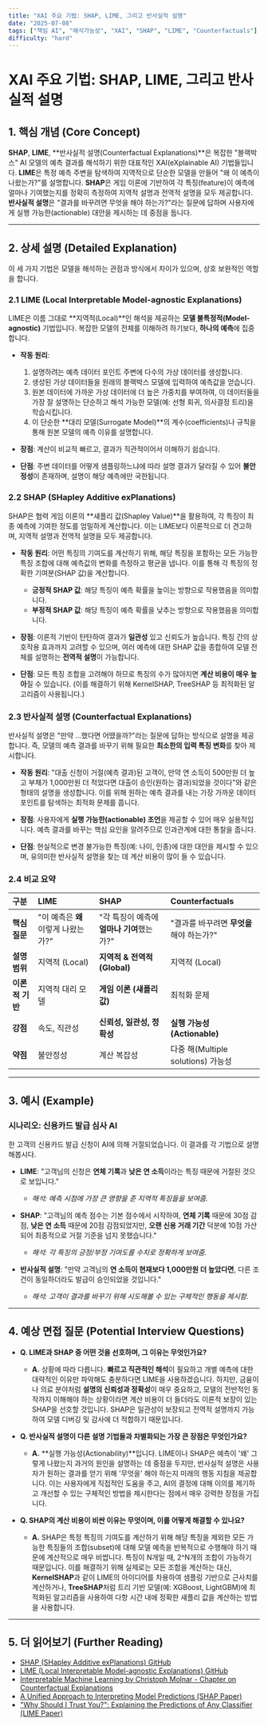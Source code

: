 ```yaml
---
title: "XAI 주요 기법: SHAP, LIME, 그리고 반사실적 설명"
date: "2025-07-08"
tags: ["책임 AI", "해석가능성", "XAI", "SHAP", "LIME", "Counterfactuals"]
difficulty: "hard"
---
```


# XAI 주요 기법: SHAP, LIME, 그리고 반사실적 설명

## 1. 핵심 개념 (Core Concept)

**SHAP**, **LIME**, **반사실적 설명(Counterfactual Explanations)**은 복잡한 "블랙박스" AI 모델의 예측 결과를 해석하기 위한 대표적인 XAI(eXplainable AI) 기법들입니다. **LIME**은 특정 예측 주변을 탐색하여 지역적으로 단순한 모델을 만들어 "왜 이 예측이 나왔는가?"를 설명합니다. **SHAP**은 게임 이론에 기반하여 각 특징(feature)이 예측에 얼마나 기여했는지를 정확히 측정하여 지역적 설명과 전역적 설명을 모두 제공합니다. **반사실적 설명**은 "결과를 바꾸려면 무엇을 해야 하는가?"라는 질문에 답하며 사용자에게 실행 가능한(actionable) 대안을 제시하는 데 중점을 둡니다.

---

## 2. 상세 설명 (Detailed Explanation)

이 세 가지 기법은 모델을 해석하는 관점과 방식에서 차이가 있으며, 상호 보완적인 역할을 합니다.

### 2.1 LIME (Local Interpretable Model-agnostic Explanations)

LIME은 이름 그대로 **지역적(Local)**인 해석을 제공하는 **모델 불특정적(Model-agnostic)** 기법입니다. 복잡한 모델의 전체를 이해하려 하기보다, **하나의 예측**에 집중합니다.

*   **작동 원리**:
    1.  설명하려는 예측 데이터 포인트 주변에 다수의 가상 데이터를 생성합니다.
    2.  생성된 가상 데이터들을 원래의 블랙박스 모델에 입력하여 예측값을 얻습니다.
    3.  원본 데이터에 가까운 가상 데이터에 더 높은 가중치를 부여하여, 이 데이터들을 가장 잘 설명하는 단순하고 해석 가능한 모델(예: 선형 회귀, 의사결정 트리)을 학습시킵니다.
    4.  이 단순한 **대리 모델(Surrogate Model)**의 계수(coefficients)나 규칙을 통해 원본 모델의 예측 이유를 설명합니다.

*   **장점**: 계산이 비교적 빠르고, 결과가 직관적이어서 이해하기 쉽습니다.
*   **단점**: 주변 데이터를 어떻게 샘플링하느냐에 따라 설명 결과가 달라질 수 있어 **불안정성**이 존재하며, 설명이 해당 예측에만 국한됩니다.

### 2.2 SHAP (SHapley Additive exPlanations)

SHAP은 협력 게임 이론의 **섀플리 값(Shapley Value)**을 활용하여, 각 특징이 최종 예측에 기여한 정도를 엄밀하게 계산합니다. 이는 LIME보다 이론적으로 더 견고하며, 지역적 설명과 전역적 설명을 모두 제공합니다.

*   **작동 원리**: 어떤 특징의 기여도를 계산하기 위해, 해당 특징을 포함하는 모든 가능한 특징 조합에 대해 예측값의 변화를 측정하고 평균을 냅니다. 이를 통해 각 특징의 정확한 기여분(SHAP 값)을 계산합니다.
    *   **긍정적 SHAP 값**: 해당 특징이 예측 확률을 높이는 방향으로 작용했음을 의미합니다.
    *   **부정적 SHAP 값**: 해당 특징이 예측 확률을 낮추는 방향으로 작용했음을 의미합니다.

*   **장점**: 이론적 기반이 탄탄하여 결과가 **일관성** 있고 신뢰도가 높습니다. 특징 간의 상호작용 효과까지 고려할 수 있으며, 여러 예측에 대한 SHAP 값을 종합하여 모델 전체를 설명하는 **전역적 설명**이 가능합니다.
*   **단점**: 모든 특징 조합을 고려해야 하므로 특징의 수가 많아지면 **계산 비용이 매우 높아**질 수 있습니다. (이를 해결하기 위해 KernelSHAP, TreeSHAP 등 최적화된 알고리즘이 사용됩니다.)

### 2.3 반사실적 설명 (Counterfactual Explanations)

반사실적 설명은 "만약 ...했다면 어땠을까?"라는 질문에 답하는 방식으로 설명을 제공합니다. 즉, 모델의 예측 결과를 바꾸기 위해 필요한 **최소한의 입력 특징 변화**를 찾아 제시합니다.

*   **작동 원리**: "대출 신청이 거절(예측 결과)된 고객이, 만약 연 소득이 500만원 더 높고 부채가 1,000만원 더 적었다면 대출이 승인(원하는 결과)되었을 것이다"와 같은 형태의 설명을 생성합니다. 이를 위해 원하는 예측 결과를 내는 가장 가까운 데이터 포인트를 탐색하는 최적화 문제를 풉니다.

*   **장점**: 사용자에게 **실행 가능한(actionable) 조언**을 제공할 수 있어 매우 실용적입니다. 예측 결과를 바꾸는 핵심 요인을 알려주므로 인과관계에 대한 통찰을 줍니다.
*   **단점**: 현실적으로 변경 불가능한 특징(예: 나이, 인종)에 대한 대안을 제시할 수 있으며, 유의미한 반사실적 설명을 찾는 데 계산 비용이 많이 들 수 있습니다.

### 2.4 비교 요약

| 구분 | LIME | SHAP | Counterfactuals |
| :--- | :--- | :--- | :--- |
| **핵심 질문** | "이 예측은 **왜** 이렇게 나왔는가?" | "각 특징이 예측에 **얼마나 기여**했는가?" | "결과를 바꾸려면 **무엇을** 해야 하는가?" |
| **설명 범위** | 지역적 (Local) | **지역적 & 전역적 (Global)** | 지역적 (Local) |
| **이론적 기반** | 지역적 대리 모델 | **게임 이론 (섀플리 값)** | 최적화 문제 |
| **강점** | 속도, 직관성 | **신뢰성, 일관성, 정확성** | **실행 가능성 (Actionable)** |
| **약점** | 불안정성 | 계산 복잡성 | 다중 해(Multiple solutions) 가능성 |

---

## 3. 예시 (Example)

### 시나리오: 신용카드 발급 심사 AI

한 고객의 신용카드 발급 신청이 AI에 의해 거절되었습니다. 이 결과를 각 기법으로 설명해봅시다.

*   **LIME**: "고객님의 신청은 **연체 기록**과 **낮은 연 소득**이라는 특징 때문에 거절된 것으로 보입니다."
    *   *해석: 예측 시점에 가장 큰 영향을 준 지역적 특징들을 보여줌.*

*   **SHAP**: "고객님의 예측 점수는 기본 점수에서 시작하여, **연체 기록** 때문에 30점 감점, **낮은 연 소득** 때문에 20점 감점되었지만, **오랜 신용 거래 기간** 덕분에 10점 가산되어 최종적으로 거절 기준을 넘지 못했습니다."
    *   *해석: 각 특징의 긍정/부정 기여도를 수치로 정확하게 보여줌.*

*   **반사실적 설명**: "만약 고객님의 **연 소득이 현재보다 1,000만원 더 높았다면**, 다른 조건이 동일하더라도 발급이 승인되었을 것입니다."
    *   *해석: 고객이 결과를 바꾸기 위해 시도해볼 수 있는 구체적인 행동을 제시함.*

---

## 4. 예상 면접 질문 (Potential Interview Questions)

*   **Q. LIME과 SHAP 중 어떤 것을 선호하며, 그 이유는 무엇인가요?**
    *   **A.** 상황에 따라 다릅니다. **빠르고 직관적인 해석**이 필요하고 개별 예측에 대한 대략적인 이유만 파악해도 충분하다면 LIME을 사용하겠습니다. 하지만, 금융이나 의료 분야처럼 **설명의 신뢰성과 정확성**이 매우 중요하고, 모델의 전반적인 동작까지 이해해야 하는 상황이라면 계산 비용이 더 들더라도 이론적 보장이 있는 SHAP을 선호할 것입니다. SHAP은 일관성이 보장되고 전역적 설명까지 가능하여 모델 디버깅 및 감사에 더 적합하기 때문입니다.

*   **Q. 반사실적 설명이 다른 설명 기법들과 차별화되는 가장 큰 장점은 무엇인가요?**
    *   **A.** **실행 가능성(Actionability)**입니다. LIME이나 SHAP은 예측이 '왜' 그렇게 나왔는지 과거의 원인을 설명하는 데 중점을 두지만, 반사실적 설명은 사용자가 원하는 결과를 얻기 위해 '무엇을' 해야 하는지 미래의 행동 지침을 제공합니다. 이는 사용자에게 직접적인 도움을 주고, AI의 결정에 대해 이의를 제기하고 개선할 수 있는 구체적인 방법을 제시한다는 점에서 매우 강력한 장점을 가집니다.

*   **Q. SHAP의 계산 비용이 비싼 이유는 무엇이며, 이를 어떻게 해결할 수 있나요?**
    *   **A.** SHAP은 특정 특징의 기여도를 계산하기 위해 해당 특징을 제외한 모든 가능한 특징들의 조합(subset)에 대해 모델 예측을 반복적으로 수행해야 하기 때문에 계산적으로 매우 비쌉니다. 특징이 N개일 때, 2^N개의 조합이 가능하기 때문입니다. 이를 해결하기 위해 실제로는 모든 조합을 계산하는 대신, **KernelSHAP**과 같이 LIME의 아이디어를 차용하여 샘플링 기반으로 근사치를 계산하거나, **TreeSHAP**처럼 트리 기반 모델(예: XGBoost, LightGBM)에 최적화된 알고리즘을 사용하여 다항 시간 내에 정확한 섀플리 값을 계산하는 방법을 사용합니다.

---

## 5. 더 읽어보기 (Further Reading)

*   [SHAP (SHapley Additive exPlanations) GitHub](https://github.com/slundberg/shap)
*   [LIME (Local Interpretable Model-agnostic Explanations) GitHub](https://github.com/marcotcr/lime)
*   [Interpretable Machine Learning by Christoph Molnar - Chapter on Counterfactual Explanations](https://christophm.github.io/interpretable-ml-book/counterfactual.html)
*   [A Unified Approach to Interpreting Model Predictions (SHAP Paper)](https://arxiv.org/abs/1705.07874)
*   ["Why Should I Trust You?": Explaining the Predictions of Any Classifier (LIME Paper)](https://arxiv.org/abs/1602.04938)